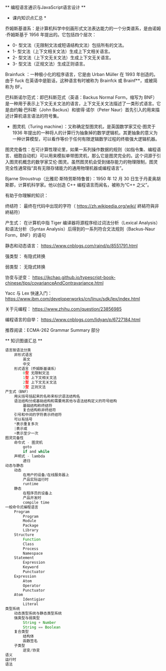 ** 编程语言通识与JavaScript语言设计 **

* 课内知识点汇总 *


乔姆斯基谱系：是计算机科学中刻画形式文法表达能力的一个分类谱系，是由诺姆·乔姆斯基于 1956 年提出的。它包括四个层次：

- 0- 型文法（无限制文法或短语结构文法）包括所有的文法。
- 1- 型文法（上下文相关文法）生成上下文相关语言。
- 2- 型文法（上下文无关文法）生成上下文无关语言。
- 3- 型文法（正规文法）生成正则语言。

Brainfuck ：一种极小化的程序语言，它是由 Urban Müller 在 1993 年创造的。由于 fuck 在英语中是脏话，这种语言有时被称为 Brainfck 或 Brainf**，或被简称为 BF。

巴科斯诺尔范式：即巴科斯范式（英语：Backus Normal Form，缩写为 BNF）是一种用于表示上下文无关文法的语言，上下文无关文法描述了一类形式语言。它是由约翰·巴科斯（John Backus）和彼得·诺尔（Peter Naur）首先引入的用来描述计算机语言语法的符号集。

- 图灵机（Turing machine）：又称确定型图灵机，是英国数学家艾伦·图灵于 1936 年提出的一种将人的计算行为抽象掉的数学逻辑机，其更抽象的意义为一种计算模型，可以看作等价于任何有限逻辑数学过程的终极强大逻辑机器。

图灵完备性：在可计算性理论里，如果一系列操作数据的规则（如指令集、编程语言、细胞自动机）可以用来模拟单带图灵机，那么它是图灵完全的。这个词源于引入图灵机概念的数学家艾伦·图灵。虽然图灵机会受到储存能力的物理限制，图灵完全性通常指“具有无限存储能力的通用物理机器或编程语言”。

Bjarne Stroustrup（比雅尼·斯特劳斯特鲁普）：1950 年 12 月 30 日生于丹麦奥胡斯郡，计算机科学家。他以创造 C++ 编程语言而闻名，被称为“C++ 之父”。

有助于你理解的知识：

终结符： 最终在代码中出现的字符（ https://zh.wikipedia.org/wiki/ 終結符與非終結符）

产生式： 在计算机中指 Tiger 编译器将源程序经过词法分析（Lexical Analysis）和语法分析（Syntax Analysis）后得到的一系列符合文法规则（Backus-Naur Form，BNF）的语句

静态和动态语言： https://www.cnblogs.com/raind/p/8551791.html

强类型： 有隐式转换

弱类型： 无隐式转换

协变与逆变： https://jkchao.github.io/typescript-book-chinese/tips/covarianceAndContravariance.html

Yacc 与 Lex 快速入门： https://www.ibm.com/developerworks/cn/linux/sdk/lex/index.html

关于元编程： https://www.zhihu.com/question/23856985

编程语言的自举： https://www.cnblogs.com/lidyan/p/6727184.html

推荐阅读：ECMA-262 Grammar Summary 部分

** 知识图谱汇总 **


```javascript
语言按语法分类
	非形式语言
		英文
		中文
	形式语言（乔姆斯基谱系）
		0型 无限制文法
		1型 上下文相关文法
		2型 上下文无关文法
		3型 正则文法
产生式（BNF）
	用尖括号括起来的名称来标识语法结构名
	语法结构分成基础结构和需要用其他与语法结构定义的符号结构
		基础结构称终结符
		复合结构称非终结符
	引号和中间的字符表示终结符
	可以有括号
	*表示重复多次
	|表示或
	+表示至少一次
图灵完备性
	命令式 - 图灵机
		goto
		if and while
	声明式 - lambda
		递归
动态与静态
	动态
		在用户的设备/在线服务器上
		产品实际运行时
		runtime
	静态
		在程序员的设备上
		产品开发时
		compile time
一般命令式编程语言
	Program
		Program
		Module
		Package
		Library
	Structure
		Function
		Class
		Process
		Namespace
	Statement
		Expression
		Keyword
		Punctuator
	Expression
		Atom
		Operator
		Punctuator
	Atom
		Identigier
		Literal
类型系统
	动态类型系统与静态类型系统
	强类型与弱类型
		String + Number
		String == Boolean
	复合类型
		结构体
		函数签名
	子类型
		逆变/协变
语义
运行时
语法


```
